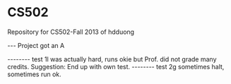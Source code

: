 CS502
=====

Repository for CS502-Fall 2013 of hdduong

--- Project got an A

-------- test 1l was actually hard, runs okie but Prof. did not grade many credits. Suggestion: End up with own test.
-------- test 2g sometimes halt, sometimes run ok.
